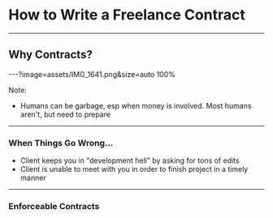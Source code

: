 # How to Write a Freelance Contract

---

## Why Contracts?

---?image=assets/IMG_1641.png&size=auto 100%

Note:

- Humans can be garbage, esp when money is involved. Most humans aren't, but
  need to prepare

---

### When Things Go Wrong...

- Client keeps you in "development hell" by asking for tons of edits
- Client is unable to meet with you in order to finish project in a timely
  manner

---

### Enforceable Contracts
